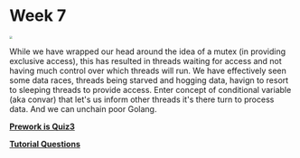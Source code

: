 # Week 7 

<img src="https://miro.medium.com/max/1200/1*bZHBo75FSyKre5pk2-HPmw.png"  style="zoom: 30%;"/>

While we have  wrapped our head around the idea of a mutex (in providing exclusive access), this has resulted in threads waiting for access and not having much control over which threads will run. We have effectively seen some data races, threads being starved and hogging data, havign to resort to sleeping threads to provide access. Enter concept of conditional variable (aka convar) that let's us inform other threads it's there turn to process data. And we can unchain poor Golang.

**[Prework is Quiz3](../../quizzes/quiz3/README.md)**

**[Tutorial Questions](./TUTORIAL.md)**



